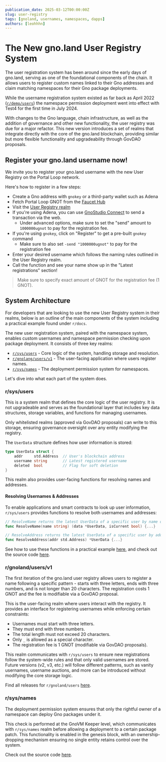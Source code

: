 ```yaml
---
publication_date: 2025-03-12T00:00:00Z
slug: user-registry
tags: [gnoland, usernames, namespaces, dapps]
authors: [leohhhn]
---
```


# The New gno.land User Registry System

The user registration system has been around since the early days of gno.land, 
serving as one of the foundational components of the chain. It allows users to 
register custom names linked to their Gno addresses and claim matching namespaces 
for their Gno package deployments.

While the username registration system existed as far back as April 2022 ([`r/demo/users`](https://github.com/gnolang/gno/commit/914f267dd31c0382a472b5fcf98fcfc53129a32d))
the namespace permission deployment went into effect with Test4 for the first time
in July 2024.

With changes to the Gno language, chain infrastructure, as well as the addition
of governance and other new functionality, the user registry was due for a major
refactor. This new version introduces a set of realms that integrate directly 
with the core of the gno.land blockchain, providing similar but more flexible
functionality and upgradeability through GovDAO proposals.

## Register your gno.land username now!

We invite you to register your gno.land username with the new User Registry on
the Portal Loop network.

Here's how to register in a few steps:
- Create a Gno address with `gnokey` or a third-party wallet such as Adena
- Fetch Portal Loop GNOT from the [Faucet Hub](https://faucet.gno.land)
- Visit the [User Registry realm](/r/gnoland/users/v1) 
- If you're using Adena, you can use [GnoStudio Connect](https://gno.studio/connect/view/gno.land/r/gnoland/users/v1?network=portal-loop#Register)
to send a transaction via the web. 
  - Under advanced options, make sure to set the "send" amount to `1000000ugnot` 
  to pay for the registration fee.
- If you're using `gnokey`, click on "Register" to get a pre-built `gnokey` command
  - Make sure to also set `-send "1000000ugnot"` to pay for the registration fee
- Enter your desired username which follows the naming rules outlined in the 
User Registry realm.
- Call the function and see your name show up in the "Latest registrations" section!

> Make sure to specify exact amount of GNOT for the registration fee (1 GNOT).

## System Architecture

For developers that are looking to use the new User Registry system in their 
realms, below is an outline of the main components of the system including a 
practical example found under `r/docs`. 

The new user registration system, paired with the namespace system, enables
custom usernames and namespace permission checking upon package deployment. It
consists of three key realms:

- [`r/sys/users`](/r/sys/users) - Core logic of the system, handling storage and resolution.
- [`r/gnolang/users/v1`](/r/gnoland/users/v1) - The user-facing application where users register names.
- [`r/sys/names`](/r/sys/names) - The deployment permission system for namespaces.

Let's dive into what each part of the system does.

### r/sys/users

This is a system realm that defines the core logic of the user registry. It is
not upgradeable and serves as the foundational layer that includes key data 
structures, storage variables, and functions for managing usernames.

Only whitelisted realms (approved via GovDAO proposals) can write to this storage,
ensuring governance oversight over any entity modifying the registry.

The `UserData` structure defines how user information is stored:

```go
type UserData struct {
    addr     std.Address  // User's blockchain address
    username string       // Latest registered username
    deleted  bool         // Flag for soft deletion
}
```

This realm also provides user-facing functions for resolving names and addresses.

#### Resolving Usernames & Addresses

To enable applications and smart contracts to look up user information, 
`r/sys/users` provides functions to resolve both usernames and addresses:

```go
// ResolveName returns the latest UserData of a specific user by name or alias
func ResolveName(name string) (data *UserData, isCurrent bool) {...}

// ResolveAddress returns the latest UserData of a specific user by address
func ResolveAddress(addr std.Address) *UserData {...}
```

See how to use these functions in a practical example [here](/r/docs/users), and 
check out the source code [here](/r/sys/users$source&file=users.gno).

### r/gnoland/users/v1

The first iteration of the gno.land user registry allows users to register a
name following a specific pattern - starts with three letters, ends with three
numbers, and is not longer than 20 characters. The registration costs 1 GNOT
and the fee is modifiable via a GovDAO proposal.

This is the user-facing realm where users interact with the registry. It 
provides an interface for registering usernames while enforcing certain constraints:

- Usernames must start with three letters.
- They must end with three numbers.
- The total length must not exceed 20 characters.
- Only `_` is allowed as a special character.
- The registration fee is 1 GNOT (modifiable via GovDAO proposals).

This realm communicates with `r/sys/users` to ensure new registrations follow the 
system-wide rules and that only valid usernames are stored. Future versions 
(v2, v3, etc.) will follow different patterns, such as vanity usernames, username
auctions, and more can be introduced without modifying the core storage logic.

Find all releases for `r/gnoland/users` [here](/r/gnoland/users).

### r/sys/names

The deployment permission system ensures that only the rightful owner of a 
namespace can deploy Gno packages under it.

This check is performed at the GnoVM Keeper level, which communicates with 
`r/sys/names` realm before allowing a deployment to a certain package patch.
This functionality is enabled in the genesis block, with an ownership-dropping 
mechanism ensuring no single entity retains control over the system.

Check out the source code [here](/r/sys/names$source&file=verifier.gno).